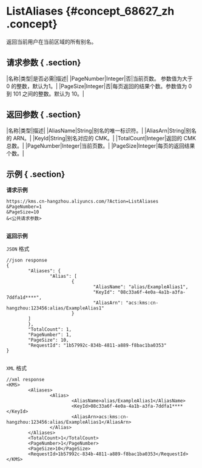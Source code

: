 # ListAliases {#concept_68627_zh .concept}

返回当前用户在当前区域的所有别名。

## 请求参数 { .section}

|名称|类型|是否必需|描述|
|PageNumber|Integer|否|当前页数。 参数值为大于 0 的整数，默认为1。|
|PageSize|Integer|否|每页返回的结果个数。参数值为 0 到 101 之间的整数。默认为 10。|

## 返回参数 { .section}

|名称|类型|描述|
|AliasName|String|别名的唯一标识符。|
|AliasArn|String|别名的 ARN。|
|KeyId|String|别名对应的 CMK。|
|TotalCount|Integer|返回的 CMK 总数。|
|PageNumber|Integer|当前页数。|
|PageSize|Integer|每页的返回结果个数。|

## 示例 { .section}

**请求示例**

```
https://kms.cn-hangzhou.aliyuncs.com/?Action=ListAliases
&PageNumber=1
&PageSize=10
&<公共请求参数>
			
```

**返回示例**

`JSON` 格式

```
//json response
{
        "Aliases": {
                "Alias": [
                        {
                                "AliasName": "alias/ExampleAlias1",
                                "KeyId": "08c33a6f-4e0a-4a1b-a3fa-7ddfa1d****",
                                "AliasArn": "acs:kms:cn-hangzhou:123456:alias/ExampleAlias1"
                        }
        ]
        },
        "TotalCount": 1,
        "PageNumber": 1,
        "PageSize": 10,
        "RequestId": "1b57992c-834b-4811-a889-f8bac1ba0353"
}
			
```

`XML` 格式

```
//xml response
<KMS>
        <Aliases>
                <Alias>
                        <AliasName>alias/ExampleAlias1</AliasName>
                        <KeyId>08c33a6f-4e0a-4a1b-a3fa-7ddfa1****</KeyId>
                        <AliasArn>acs:kms:cn-hangzhou:123456:alias/ExampleAlias1</AliasArn>
                </Alias>
        </Aliases>
        <TotalCount>1</TotalCount>
        <PageNumber>1</PageNumber>
        <PageSize>10</PageSize>
        <RequestId>1b57992c-834b-4811-a889-f8bac1ba0353</RequestId>
</KMS>
			
```

